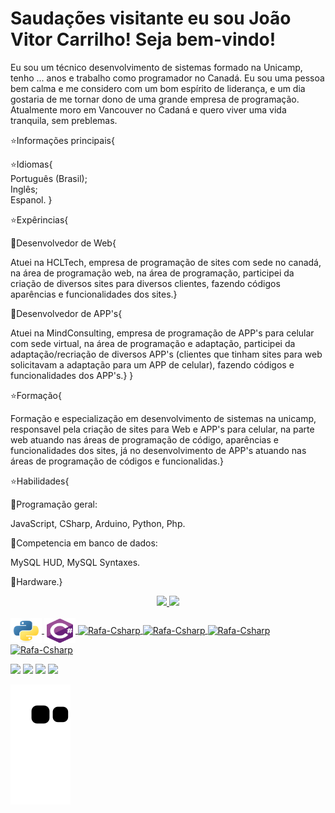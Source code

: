 # Saudações visitante eu sou João Vitor Carrilho! Seja bem-vindo!
Eu sou um técnico desenvolvimento de sistemas formado na Unicamp, tenho ... anos e trabalho como programador no Canadá.
Eu sou uma pessoa bem calma e me considero com um bom espírito de liderança, e um dia gostaria de me tornar dono de uma grande empresa de programação. Atualmente moro em Vancouver no Cadaná e quero viver uma vida tranquila, sem preblemas.

⭐Informações principais{
  
⭐Idiomas{                                                                                                                                                               
  Português (Brasil);                                                                                                                                                   
  Inglês;                                                                                                                                                               
  Espanol.
       } 
          
⭐Expêrincias{
     
  🔸Desenvolvedor de Web{

  Atuei na HCLTech, empresa de programação de sites com sede no canadá,
  na área de programação web, na área de programação, participei da 
  criação de diversos sites para diversos clientes, fazendo códigos 
  aparências e funcionalidades dos sites.}

  🔸Desenvolvedor de APP's{
  
  Atuei na MindConsulting, empresa de programação de APP's para 
  celular com sede virtual, na área de programação e adaptação, 
  participei da adaptação/recriação de diversos APP's (clientes
  que tinham sites para web solicitavam a adaptação para um APP
  de celular), fazendo códigos e funcionalidades dos APP's.}
           } 

⭐Formação{

  Formação e especialização em desenvolvimento de sistemas
  na unicamp, responsavel pela criação de sites para Web e 
  APP's para celular, na parte web atuando nas áreas de 
  programação de código, aparências e funcionalidades dos 
  sites, já no desenvolvimento de APP's atuando nas áreas 
  de programação de códigos e funcionalidas.}
  
⭐Habilidades{

  🔸Programação geral:
  
  JavaScript,
  CSharp,
  Arduino,
  Python,
  Php.
  
  🔸Competencia em banco de dados:
  
  MySQL HUD,
  MySQL Syntaxes.
  
  🔸Hardware.}
           

  
<div align="center">
  <a href="https://github.com/B1nair3">
  <img height="180em" src="https://github-readme-stats.vercel.app/api?username=B1nair3&show_icons=true&theme=dark&include_all_commits=true&count_private=true"/>
  <img height="180em" src="https://github-readme-stats.vercel.app/api/top-langs/?username=B1nair3&layout=compact&langs_count=7&theme=dark"/>
</div>
<div style="display: inline_block"><br>
  <img align="center" alt="Rafa-Python" height="40" width="50" src="https://raw.githubusercontent.com/devicons/devicon/master/icons/python/python-original.svg">
  <img align="center" alt="Rafa-Csharp" height="40" width="50" src="https://raw.githubusercontent.com/devicons/devicon/master/icons/csharp/csharp-original.svg">
  <img align="center" alt="Rafa-Csharp" height="40" width="50" src="https://cdn.jsdelivr.net/gh/devicons/devicon/icons/arduino/arduino-original-wordmark.svg" />
  <img align="center" alt="Rafa-Csharp" height="40" width="50" <img src="https://cdn.jsdelivr.net/gh/devicons/devicon/icons/javascript/javascript-original.svg" />
  <img align="center" alt="Rafa-Csharp" height="40" width="50" <img src="https://cdn.jsdelivr.net/gh/devicons/devicon/icons/mysql/mysql-plain-wordmark.svg" />
  <img align="center" alt="Rafa-Csharp" height="40" width="50" <img src="https://cdn.jsdelivr.net/gh/devicons/devicon/icons/php/php-plain.svg" />
  

  
  
  <a href="https://instagram.com/B1nair3" target="_blank"><img src="https://img.shields.io/badge/-Instagram-%23E4405F?style=for-the-badge&logo=instagram&logoColor=white" target="_blank"></a>
  <a href="https://twitter.com/jvcb1nair3" target="_blank"><img src="https://img.shields.io/badge/Twitter-1DA1F2?style=for-the-badge&logo=twitter&logoColor=white" target="_blank"></a>
<a href = "mailto:jvcb1nair3@gmail.com"><img src="https://img.shields.io/badge/-Gmail-%23333?style=for-the-badge&logo=gmail&logoColor=white" target="_blank"></a>
 <a href="https://discord.gg/behx2WUJ" target="_blank"><img src="https://img.shields.io/badge/Discord-7289DA?style=for-the-badge&logo=discord&logoColor=white" target="_blank"></a> 
  
  
  
   ![Snake animation](https://github.com/B1nair3/B1nair3/blob/output/github-contribution-grid-snake.svg)
 
